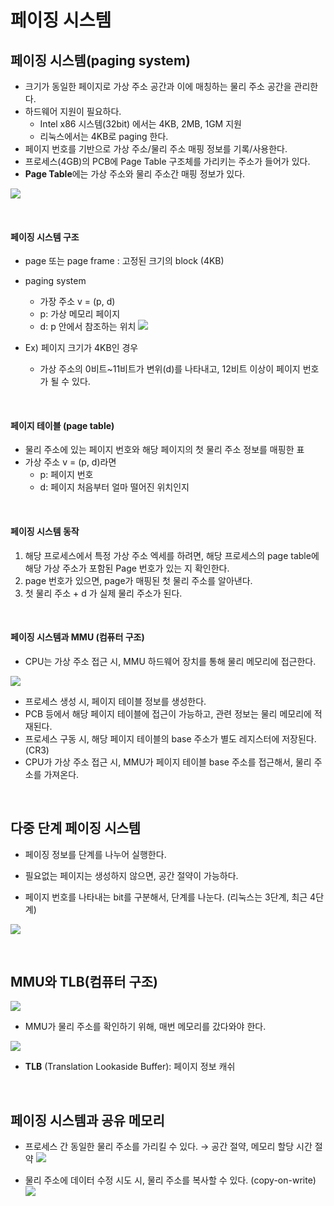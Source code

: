 # 페이징 시스템

## 페이징 시스템(paging system)
* 크기가 동일한 페이지로 가상 주소 공간과 이에 매칭하는 물리 주소 공간을 관리한다.
* 하드웨어 지원이 필요하다.
  * Intel x86 시스템(32bit) 에서는 4KB, 2MB, 1GM 지원
  * 리눅스에서는 4KB로 paging 한다.
* 페이지 번호를 기반으로 가상 주소/물리 주소 매핑 정보를 기록/사용한다.
* 프로세스(4GB)의 PCB에 Page Table 구조체를 가리키는 주소가 들어가 있다.
* **Page Table**에는 가상 주소와 물리 주소간 매핑 정보가 있다.

![](images/10_01.png)

<br />

#### 페이징 시스템 구조
* page 또는 page frame : 고정된 크기의 block (4KB)
* paging system
  * 가장 주소 v = (p, d)
  * p: 가상 메모리 페이지
  * d: p 안에서 참조하는 위치
  ![](images/10_02.png)

* Ex) 페이지 크기가 4KB인 경우
  * 가상 주소의 0비트~11비트가 변위(d)를 나타내고, 12비트 이상이 페이지 번호가 될 수 있다.

<br />

#### 페이지 테이블 (page table)
* 물리 주소에 있는 페이지 번호와 해당 페이지의 첫 물리 주소 정보를 매핑한 표
* 가상 주소 v = (p, d)라면
  * p: 페이지 번호
  * d: 페이지 처음부터 얼마 떨어진 위치인지

<br />

#### 페이징 시스템 동작

1. 해당 프로세스에서 특정 가상 주소 엑세를 하려면, 해당 프로세스의 page table에 해당 가상 주소가 포함된 Page 번호가 있는 지 확인한다.
2. page 번호가 있으면, page가 매핑된 첫 물리 주소를 알아낸다.
3. 첫 물리 주소 + d  가 실제 물리 주소가 된다.

<br />

#### 페이징 시스템과 MMU (컴퓨터 구조)
* CPU는 가상 주소 접근 시, MMU 하드웨어 장치를 통해 물리 메모리에 접근한다.

![](images/10_03.png)

* 프로세스 생성 시, 페이지 테이블 정보를 생성한다.
* PCB 등에서 해당 페이지 테이블에 접근이 가능하고, 관련 정보는 물리 메모리에 적재된다.
* 프로세스 구동 시, 해당 페이지 테이블의 base 주소가 별도 레지스터에 저장된다. (CR3)
* CPU가 가상 주소 접근 시, MMU가 페이지 테이블 base 주소를 접근해서, 물리 주소를 가져온다.

<br />

## 다중 단계 페이징 시스템
* 페이징 정보를 단계를 나누어 실행한다.
* 필요없는 페이지는 생성하지 않으면, 공간 절약이 가능하다.

* 페이지 번호를 나타내는 bit를 구분해서, 단계를 나눈다. (리눅스는 3단계, 최근 4단계)

![](images/10_04.png)

<br />

## MMU와 TLB(컴퓨터 구조)

![](images/10_05.png)

* MMU가 물리 주소를 확인하기 위해, 매번 메모리를 갔다와야 한다.

![](images/10_06.png)

* **TLB** (Translation Lookaside Buffer): 페이지 정보 캐쉬

<br />

## 페이징 시스템과 공유 메모리
* 프로세스 간 동일한 물리 주소를 가리킬 수 있다. → 공간 절약, 메모리 할당 시간 절약
  ![](images/10_07.png)

* 물리 주소에 데이터 수정 시도 시, 물리 주소를 복사할 수 있다. (copy-on-write)
  ![](images/10_08.png)
